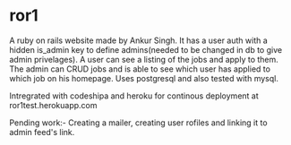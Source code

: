 ror1
====

A ruby on rails website made by Ankur Singh.
It has a user auth with a hidden is_admin key to define admins(needed to be changed in db to give admin privelages).
A user can see a listing of the jobs and apply to them. The admin can CRUD jobs and is able to see which user has applied to which job on his homepage. Uses postgresql and also tested with mysql.

Intregrated with codeshipa and heroku for continous deployment at ror1test.herokuapp.com

Pending work:- Creating a mailer, creating user rofiles and linking it to admin feed's link.

